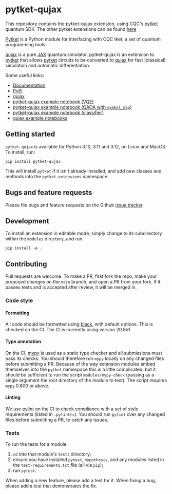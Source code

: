 # pytket-qujax

This repository contains the pytket-qujax extension, using CQC's
[pytket](https://tket.quantinuum.com/api-docs/index.html) quantum SDK.
The other pytket extensions can be found [here](https://tket.quantinuum.com/api-docs/extensions)

[Pytket](https://tket.quantinuum.com/api-docs/index.html) is a Python module for interfacing
with CQC tket, a set of quantum programming tools.

[qujax](https://github.com/CQCL/qujax) is a pure [JAX](https://github.com/google/jax)
quantum simulator. pytket-qujax is an extension to [pytket](https://tket.quantinuum.com/api-docs/index.html)
that allows [pytket](https://tket.quantinuum.com/api-docs/index.html) circuits to
be converted to [qujax](https://github.com/CQCL/qujax) for fast (classical) simulation and automatic differentiation.

Some useful links:
- [Documentation](https://tket.quantinuum.com/extensions/pytket-qujax/index.html)
- [PyPI](https://pypi.org/project/pytket-qujax/)
- [qujax](https://github.com/CQCL/qujax)
- [pytket-qujax example notebook (VQE)](https://github.com/CQCL/pytket/blob/main/examples/pytket-qujax_heisenberg_vqe.ipynb)
- [pytket-qujax example notebook (QAOA with `symbol_map`)](https://github.com/CQCL/pytket/blob/main/examples/pytket-qujax_qaoa.ipynb)
- [pytket-qujax example notebook (classifier)](https://github.com/CQCL/pytket/blob/main/examples/pytket-qujax-classification.ipynb)
- [qujax example notebooks](https://github.com/CQCL/qujax/tree/main/examples)


## Getting started

`pytket-qujax` is available for Python 3.10, 3.11 and 3.12, on Linux and MacOS.
To install, run:

```shell
pip install pytket-qujax
```

This will install `pytket` if it isn't already installed, and add new classes
and methods into the `pytket.extensions` namespace.

## Bugs and feature requests

Please file bugs and feature requests on the Github
[issue tracker](https://github.com/CQCL/pytket-qujax/issues).

## Development

To install an extension in editable mode, simply change to its subdirectory
within the `modules` directory, and run:

```shell
pip install -e .
```

## Contributing

Pull requests are welcome. To make a PR, first fork the repo, make your proposed
changes on the `main` branch, and open a PR from your fork. If it passes
tests and is accepted after review, it will be merged in.

### Code style

#### Formatting

All code should be formatted using
[black](https://black.readthedocs.io/en/stable/), with default options. This is
checked on the CI. The CI is currently using version 20.8b1.

#### Type annotation

On the CI, [mypy](https://mypy.readthedocs.io/en/stable/) is used as a static
type checker and all submissions must pass its checks. You should therefore run
`mypy` locally on any changed files before submitting a PR. Because of the way
extension modules embed themselves into the `pytket` namespace this is a little
complicated, but it should be sufficient to run the script `modules/mypy-check`
(passing as a single argument the root directory of the module to test). The
script requires `mypy` 0.800 or above.

#### Linting

We use [pylint](https://pypi.org/project/pylint/) on the CI to check compliance
with a set of style requirements (listed in `.pylintrc`). You should run
`pylint` over any changed files before submitting a PR, to catch any issues.

### Tests

To run the tests for a module:

1. `cd` into that module's `tests` directory;
2. ensure you have installed `pytest`, `hypothesis`, and any modules listed in
the `test-requirements.txt` file (all via `pip`);
3. run `pytest`.

When adding a new feature, please add a test for it. When fixing a bug, please
add a test that demonstrates the fix.
